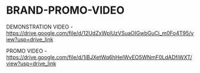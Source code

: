 # BRAND-PROMO-VIDEO

DEMONSTRATION VIDEO - https://drive.google.com/file/d/12UdZxWplUzVSuaOIGwbGuCi_m0Fo4T95/view?usp=drive_link

PROMO VIDEO - https://drive.google.com/file/d/1iBJXetWq6hHeIWvEO5WNmF0LdADfiWXT/view?usp=drive_link
